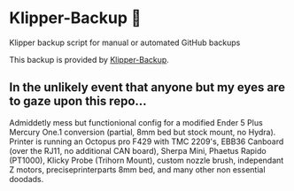 # Klipper-Backup 💾 
Klipper backup script for manual or automated GitHub backups 

This backup is provided by [Klipper-Backup](https://github.com/Staubgeborener/klipper-backup).

## **In the unlikely event that anyone but my eyes are to gaze upon this repo...**

Admiddetly mess but functionional config for a modified Ender 5 Plus Mercury One.1 conversion (partial, 8mm bed but stock mount, no Hydra). 
Printer is running an Octopus pro F429 with TMC 2209's, EBB36 Canboard (over the RJ11, no additional CAN board), Sherpa Mini, Phaetus Rapido (PT1000), Klicky Probe (Trihorn Mount), custom nozzle brush, independant Z motors, preciseprinterparts 8mm bed, and many other non essential doodads.
